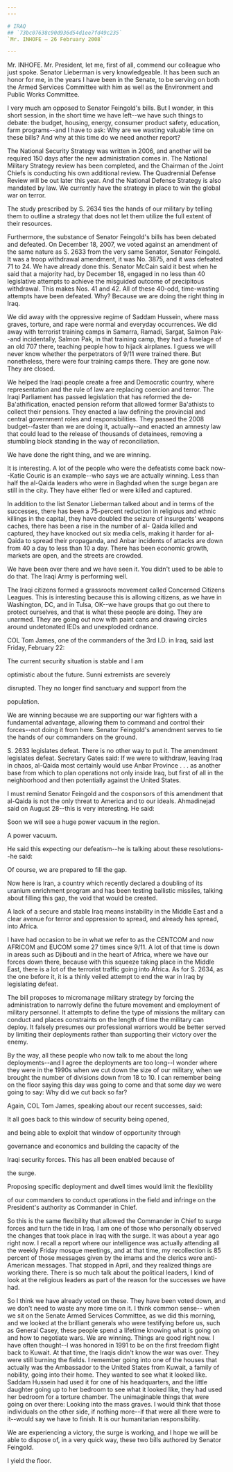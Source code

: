 ```yaml
---
---

# IRAQ
## `73bc07638c90d936d54d1ee7fd49c235`
`Mr. INHOFE — 26 February 2008`

---
```



Mr. INHOFE. Mr. President, let me, first of all, commend our 
colleague who just spoke. Senator Lieberman is very knowledgeable. It 
has been such an honor for me, in the years I have been in the Senate, 
to be serving on both the Armed Services Committee with him as well as 
the Environment and Public Works Committee.

I very much am opposed to Senator Feingold's bills. But I wonder, in 
this short session, in the short time we have left--we have such things 
to debate: the budget, housing, energy, consumer product safety, 
education, farm programs--and I have to ask: Why are we wasting 
valuable time on these bills? And why at this time do we need another 
report?

The National Security Strategy was written in 2006, and another will 
be required 150 days after the new administration comes in. The 
National Military Strategy review has been completed, and the Chairman 
of the Joint Chiefs is conducting his own additional review. The 
Quadrennial Defense Review will be out later this year. And the 
National Defense Strategy is also mandated by law. We currently have 
the strategy in place to win the global war on terror.


The study prescribed by S. 2634 ties the hands of our military by 
telling them to outline a strategy that does not let them utilize the 
full extent of their resources.

Furthermore, the substance of Senator Feingold's bills has been 
debated and defeated. On December 18, 2007, we voted against an 
amendment of the same nature as S. 2633 from the very same Senator, 
Senator Feingold. It was a troop withdrawal amendment, it was No. 3875, 
and it was defeated 71 to 24. We have already done this. Senator McCain 
said it best when he said that a majority had, by December 18, engaged 
in no less than 40 legislative attempts to achieve the misguided 
outcome of precipitous withdrawal. This makes Nos. 41 and 42. All of 
these 40-odd, time-wasting attempts have been defeated. Why? Because we 
are doing the right thing in Iraq.

We did away with the oppressive regime of Saddam Hussein, where mass 
graves, torture, and rape were normal and everyday occurrences. We did 
away with terrorist training camps in Samarra, Ramadi, Sargat, Salmon 
Pak--and incidentally, Salmon Pak, in that training camp, they had a 
fuselage of an old 707 there, teaching people how to hijack airplanes. 
I guess we will never know whether the perpetrators of 9/11 were 
trained there. But nonetheless, there were four training camps there. 
They are gone now. They are closed.

We helped the Iraqi people create a free and Democratic country, 
where representation and the rule of law are replacing coercion and 
terror. The Iraqi Parliament has passed legislation that has reformed 
the de-Ba'athification, enacted pension reform that allowed former 
Ba'athists to collect their pensions. They enacted a law defining the 
provincial and central government roles and responsibilities. They 
passed the 2008 budget--faster than we are doing it, actually--and 
enacted an amnesty law that could lead to the release of thousands of 
detainees, removing a stumbling block standing in the way of 
reconciliation.

We have done the right thing, and we are winning.

It is interesting. A lot of the people who were the defeatists come 
back now--Katie Couric is an example--who says we are actually winning. 
Less than half the al-Qaida leaders who were in Baghdad when the surge 
began are still in the city. They have either fled or were killed and 
captured.

In addition to the list Senator Lieberman talked about and in terms 
of the successes, there has been a 75-percent reduction in religious 
and ethnic killings in the capital, they have doubled the seizure of 
insurgents' weapons caches, there has been a rise in the number of al-
Qaida killed and captured, they have knocked out six media cells, 
making it harder for al-Qaida to spread their propaganda, and Anbar 
incidents of attacks are down from 40 a day to less than 10 a day. 
There has been economic growth, markets are open, and the streets are 
crowded.

We have been over there and we have seen it. You didn't used to be 
able to do that. The Iraqi Army is performing well.

The Iraqi citizens formed a grassroots movement called Concerned 
Citizens Leagues. This is interesting because this is allowing 
citizens, as we have in Washington, DC, and in Tulsa, OK--we have 
groups that go out there to protect ourselves, and that is what these 
people are doing. They are unarmed. They are going out now with paint 
cans and drawing circles around undetonated IEDs and unexploded 
ordnance.

COL Tom James, one of the commanders of the 3rd I.D. in Iraq, said 
last Friday, February 22:




 The current security situation is stable and I am 


 optimistic about the future. Sunni extremists are severely 


 disrupted. They no longer find sanctuary and support from the 


 population.


We are winning because we are supporting our war fighters with a 
fundamental advantage, allowing them to command and control their 
forces--not doing it from here. Senator Feingold's amendment serves to 
tie the hands of our commanders on the ground.

S. 2633 legislates defeat. There is no other way to put it. The 
amendment legislates defeat. Secretary Gates said: If we were to 
withdraw, leaving Iraq in chaos, al-Qaida most certainly would use 
Anbar Province . . . as another base from which to plan operations not 
only inside Iraq, but first of all in the neighborhood and then 
potentially against the United States.

I must remind Senator Feingold and the cosponsors of this amendment 
that al-Qaida is not the only threat to America and to our ideals. 
Ahmadinejad said on August 28--this is very interesting. He said:




 Soon we will see a huge power vacuum in the region.


A power vacuum.

He said this expecting our defeatism--he is talking about these 
resolutions--he said:




 Of course, we are prepared to fill the gap.


Now here is Iran, a country which recently declared a doubling of its 
uranium enrichment program and has been testing ballistic missiles, 
talking about filling this gap, the void that would be created.

A lack of a secure and stable Iraq means instability in the Middle 
East and a clear avenue for terror and oppression to spread, and 
already has spread, into Africa.

I have had occasion to be in what we refer to as the CENTCOM and now 
AFRICOM and EUCOM some 27 times since 9/11. A lot of that time is down 
in areas such as Djibouti and in the heart of Africa, where we have our 
forces down there, because with this squeeze taking place in the Middle 
East, there is a lot of the terrorist traffic going into Africa. As for 
S. 2634, as the one before it, it is a thinly veiled attempt to end the 
war in Iraq by legislating defeat.

The bill proposes to micromanage military strategy by forcing the 
administration to narrowly define the future movement and employment of 
military personnel. It attempts to define the type of missions the 
military can conduct and places constraints on the length of time the 
military can deploy. It falsely presumes our professional warriors 
would be better served by limiting their deployments rather than 
supporting their victory over the enemy.


By the way, all these people who now talk to me about the long 
deployments--and I agree the deployments are too long--I wonder where 
they were in the 1990s when we cut down the size of our military, when 
we brought the number of divisions down from 18 to 10. I can remember 
being on the floor saying this day was going to come and that some day 
we were going to say: Why did we cut back so far?

Again, COL Tom James, speaking about our recent successes, said:




 It all goes back to this window of security being opened, 


 and being able to exploit that window of opportunity through 


 governance and economics and building the capacity of the 


 Iraqi security forces. This has all been enabled because of 


 the surge.


Proposing specific deployment and dwell times would limit the 
flexibility


of our commanders to conduct operations in the field and infringe on 
the President's authority as Commander in Chief.

So this is the same flexibility that allowed the Commander in Chief 
to surge forces and turn the tide in Iraq. I am one of those who 
personally observed the changes that took place in Iraq with the surge. 
It was about a year ago right now. I recall a report where our 
intelligence was actually attending all the weekly Friday mosque 
meetings, and at that time, my recollection is 85 percent of those 
messages given by the imams and the clerics were anti-American 
messages. That stopped in April, and they realized things are working 
there. There is so much talk about the political leaders, I kind of 
look at the religious leaders as part of the reason for the successes 
we have had.

So I think we have already voted on these. They have been voted down, 
and we don't need to waste any more time on it. I think common sense--
when we sit on the Senate Armed Services Committee, as we did this 
morning, and we looked at the brilliant generals who were testifying 
before us, such as General Casey, these people spend a lifetime knowing 
what is going on and how to negotiate wars. We are winning. Things are 
good right now. I have often thought--I was honored in 1991 to be on 
the first freedom flight back to Kuwait. At that time, the Iraqis 
didn't know the war was over. They were still burning the fields. I 
remember going into one of the houses that actually was the Ambassador 
to the United States from Kuwait, a family of nobility, going into 
their home. They wanted to see what it looked like. Saddam Hussein had 
used it for one of his headquarters, and the little daughter going up 
to her bedroom to see what it looked like, they had used her bedroom 
for a torture chamber. The unimaginable things that were going on over 
there: Looking into the mass graves. I would think that those 
individuals on the other side, if nothing more--if that were all there 
were to it--would say we have to finish. It is our humanitarian 
responsibility.

We are experiencing a victory, the surge is working, and I hope we 
will be able to dispose of, in a very quick way, these two bills 
authored by Senator Feingold.

I yield the floor.
